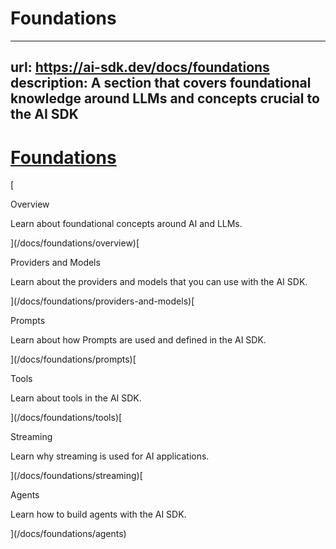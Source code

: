 # Foundations


---
url: https://ai-sdk.dev/docs/foundations
description: A section that covers foundational knowledge around LLMs and concepts crucial to the AI SDK
---


# [Foundations](#foundations)


[

Overview

Learn about foundational concepts around AI and LLMs.

](/docs/foundations/overview)[

Providers and Models

Learn about the providers and models that you can use with the AI SDK.

](/docs/foundations/providers-and-models)[

Prompts

Learn about how Prompts are used and defined in the AI SDK.

](/docs/foundations/prompts)[

Tools

Learn about tools in the AI SDK.

](/docs/foundations/tools)[

Streaming

Learn why streaming is used for AI applications.

](/docs/foundations/streaming)[

Agents

Learn how to build agents with the AI SDK.

](/docs/foundations/agents)
